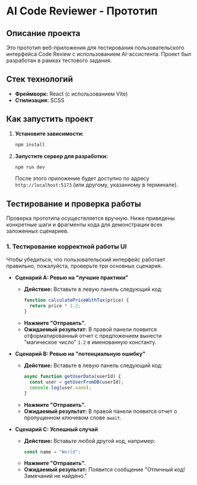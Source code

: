 # AI Code Reviewer - Прототип

## Описание проекта

Это прототип веб-приложения для тестирования пользовательского интерфейса Code Review с использованием AI-ассистента. Проект был разработан в рамках тестового задания.

## Стек технологий

*   **Фреймворк:** React (с использованием Vite)
*   **Стилизация:** SCSS

## Как запустить проект

1.  **Установите зависимости:**
    ```bash
    npm install
    ```

2.  **Запустите сервер для разработки:**
    ```bash
    npm run dev
    ```
    После этого приложение будет доступно по адресу `http://localhost:5173` (или другому, указанному в терминале).

## Тестирование и проверка работы

Проверка прототипа осуществляется вручную. Ниже приведены конкретные шаги и фрагменты кода для демонстрации всех заложенных сценариев.

### 1. Тестирование корректной работы UI

Чтобы убедиться, что пользовательский интерфейс работает правильно, пожалуйста, проверьте три основных сценария.

*   **Сценарий A: Ревью на "лучшие практики"**
    *   **Действие:** Вставьте в левую панель следующий код:
        ```javascript
        function calculatePriceWithTax(price) {
          return price * 1.2;
        }
        ```
    *   **Нажмите "Отправить".**
    *   **Ожидаемый результат:** В правой панели появится отформатированный отчет с предложением вынести "магическое число" `1.2` в именованную константу.

*   **Сценарий B: Ревью на "потенциальную ошибку"**
    *   **Действие:** Вставьте в левую панель следующий код:
        ```javascript
        async function getUserData(userId) {
          const user = getUserFromDB(userId);
          console.log(user.name);
        }
        ```
    *   **Нажмите "Отправить".**
    *   **Ожидаемый результат:** В правой панели появится отчет о пропущенном ключевом слове `await`.

*   **Сценарий C: Успешный случай**
    *   **Действие:** Вставьте любой другой код, например:
        ```javascript
        const name = "World";
        ```
    *   **Нажмите "Отправить".**
    *   **Ожидаемый результат:** Появится сообщение "Отличный код! Замечаний не найдено."